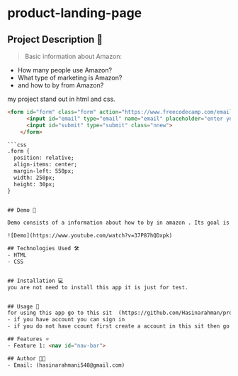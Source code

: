 # product-landing-page

## Project Description 📝

> Basic information about Amazon:
- How many people use Amazon?
- What type of marketing is Amazon?
- and how to by from Amazon?



my project stand out in html and css.

```html
<form id="form" class="form" action="https://www.freecodecamp.com/email-submit" >
      <input id="email" type="email" name="email" placeholder="enter your email address" class="new"></input><br><br>
      <input id="submit" type="submit" class="nnew">
    </form>

```css
.form {
  position: relative;
  align-items: center;
  margin-left: 550px;
  width: 250px;
  height: 30px;
}


## Demo 📸

Demo consists of a information about how to by in amazon . Its goal is to provide an info about amazon business for people and how it work. 

![Demo](https://www.youtube.com/watch?v=37P87hQDxpk)

## Technologies Used 🛠️
- HTML
- CSS


## Installation 💻
you are not need to install this app it is just for test.


## Usage 🎯
for using this app go to this sit  (https://github.com/Hasinarahman/product-landing-page)
- if you have account you can sign in
- if you do not have ccount first create a account in this sit then go to search bar and everything you want you can buy online.

## Features ⭐
- Feature 1: <nav id="nav-bar">

## Author 👩‍💻
- Email: (hasinarahmani548@gmail.com)

